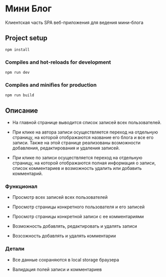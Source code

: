 # Мини Блог

Клиентская часть SPA веб-приложения для ведения мини-блога

## Project setup

```
npm install
```

### Compiles and hot-reloads for development

```
npm run dev
```

### Compiles and minifies for production

```
npm run build
```

## Описание

- На главной странице выводится список записей всех пользователей.

- При клике на автора записи осуществляется переход на отдельную страницу, на которой отображаются название его блога и все его записи. Также на этой странице реализованы возможности добавления, редактирования и удаления записей.

- При клике по записи осуществляется переход на отдельную страницу, на которой отображаются полная информация о записи, список комментариев и возможность удалить или добавить комментарий.

### Функционал

- Просмотр всех записей всех пользователей

- Просмотр страницы конкретного пользователя и его записей

- Просмотр страницы конкретной записи с ее комментариями

- Возможность добавлять, редактировать и удалять записи

- Возсожность добавлять и удалять комментарии

### Детали

- Все данные сохраняются в local storage браузера

- Валидация полей записи и комментариев
